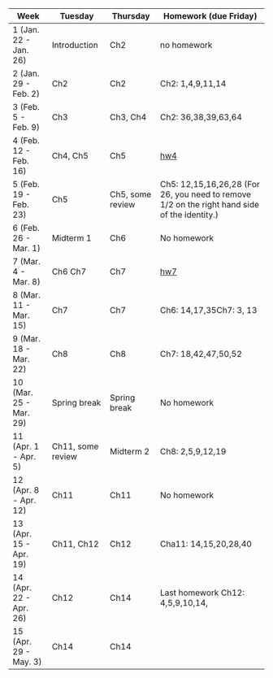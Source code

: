  

| Week                   | Tuesday           | Thursday         | Homework (due Friday)                                        |
| ---------------------- | ----------------- | ---------------- | ------------------------------------------------------------ |
| 1 (Jan. 22 - Jan. 26)  | Introduction      | Ch2              | no homework                                                  |
| 2 (Jan. 29 - Feb. 2)   | Ch2               | Ch2              | Ch2: 1,4,9,11,14                                             |
| 3 (Feb. 5 - Feb. 9)    | Ch3               | Ch3, Ch4         | Ch2: 36,38,39,63,64                                          |
| 4 (Feb. 12 - Feb. 16)  | Ch4, Ch5          | Ch5              | [hw4](./HW4.pdf)                                             |
| 5 (Feb. 19 - Feb. 23)  | Ch5               | Ch5, some review | Ch5: 12,15,16,26,28 (For 26, you need to remove 1/2 on the right hand side of the identity.) |
| 6 (Feb. 26 - Mar. 1)   | Midterm 1         | Ch6              | No homework                                                  |
| 7 (Mar. 4 - Mar. 8)    | Ch6 Ch7           | Ch7              | [hw7](./HW7.pdf)                                             |
| 8 (Mar. 11 - Mar. 15)  | Ch7               | Ch7              | Ch6: 14,17,35Ch7: 3, 13                                      |
| 9 (Mar. 18 - Mar. 22)  | Ch8               | Ch8              | Ch7: 18,42,47,50,52                                          |
| 10 (Mar. 25 - Mar. 29) | Spring break      | Spring break     | No homework                                                  |
| 11 (Apr. 1 - Apr. 5)   | Ch11, some review | Midterm 2        | Ch8: 2,5,9,12,19                                             |
| 12 (Apr. 8 - Apr. 12)  | Ch11              | Ch11             | No homework                                                  |
| 13 (Apr. 15 - Apr. 19) | Ch11, Ch12        | Ch12             | Cha11: 14,15,20,28,40                                        |
| 14 (Apr. 22 - Apr. 26) | Ch12              | Ch14             | Last homework Ch12: 4,5,9,10,14,                             |
| 15 (Apr. 29 - May. 3)  | Ch14              | Ch14             |                                                              |


